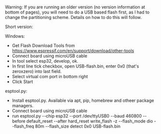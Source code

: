 Warning:
If you are running an older version (no version information at bottom of pages), you will need to do a USB based flash first, as I had to change the partitioning scheme.
Details on how to do this will follow.

Short version:

Windows:
- Get Flash Download Tools from https://www.espressif.com/en/support/download/other-tools
- Connect board using microUSB cable
- In tool select esp32, develop, ok.
- In first line tick checkbox, open USB-flash.bin, enter 0x0 (that's zeroxzero) into last field.
- Select virtual com port in bottom right
- Click Start

esptool.py:
- Install esptool.py. Available via apt, pip, homebrew and otheer package managers.
- Connect board using microUSB cable
- run 
esptool.py --chip esp32 --port /dev/ttyUSB0 --baud 460800  --before default_reset --after hard_reset write_flash -z --flash_mode dio --flash_freq 80m --flash_size detect 0x0 USB-flash.bin 

